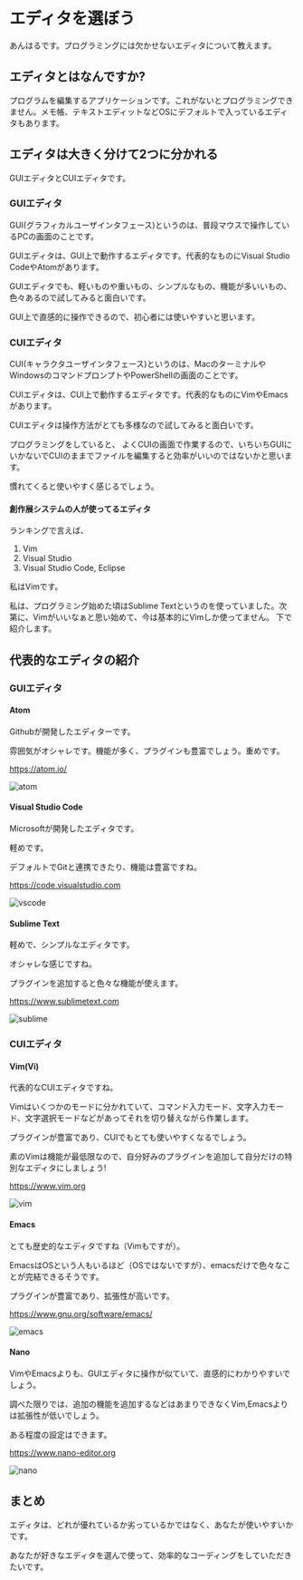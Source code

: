 # エディタを選ぼう

あんはるです。プログラミングには欠かせないエディタについて教えます。

## エディタとはなんですか?

プログラムを編集するアプリケーションです。これがないとプログラミングできません。メモ帳、テキストエディットなどOSにデフォルトで入っているエディタもあります。

## エディタは大きく分けて2つに分かれる

GUIエディタとCUIエディタです。

### GUIエディタ
GUI(グラフィカルユーザインタフェース)というのは、普段マウスで操作しているPCの画面のことです。

GUIエディタは、GUI上で動作するエディタです。代表的なものにVisual Studio CodeやAtomがあります。

GUIエディタでも、軽いものや重いもの、シンプルなもの、機能が多いいもの、色々あるので試してみると面白いです。

GUI上で直感的に操作できるので、初心者には使いやすいと思います。

### CUIエディタ
CUI(キャラクタユーザインタフェース)というのは、MacのターミナルやWindowsのコマンドプロンプトやPowerShellの画面のことです。

CUIエディタは、CUI上で動作するエディタです。代表的なものにVimやEmacsがあります。

CUIエディタは操作方法がとても多様なので試してみると面白いです。

プログラミングをしていると、
よくCUIの画面で作業するので、いちいちGUIにいかないでCUIのままでファイルを編集すると効率がいいのではないかと思います。

慣れてくると使いやすく感じるでしょう。

#### 創作展システムの人が使ってるエディタ
ランキングで言えば、
 1. Vim
 2. Visual Studio
 3. Visual Studio Code, Eclipse

私はVimです。

私は、プログラミング始めた頃はSublime Textというのを使っていました。次第に、Vimがいいなぁと思い始めて、今は基本的にVimしか使ってません。
下で紹介します。

## 代表的なエディタの紹介

### GUIエディタ
#### Atom
Githubが開発したエディターです。

雰囲気がオシャレです。機能が多く、プラグインも豊富でしょう。重めです。

https://atom.io/

![atom](./atom.png)

#### Visual Studio Code
Microsoftが開発したエディタです。

軽めです。

デフォルトでGitと連携できたり、機能は豊富ですね。

https://code.visualstudio.com

![vscode](./vscode.png)

#### Sublime Text
軽めで、シンプルなエディタです。

オシャレな感じですね。

プラグインを追加すると色々な機能が使えます。

https://www.sublimetext.com

![sublime](./sublime.png)

### CUIエディタ

#### Vim(Vi)
代表的なCUIエディタですね。

Vimはいくつかのモードに分かれていて、コマンド入力モード、文字入力モード、文字選択モードなどがあってそれを切り替えながら作業します。

 プラグインが豊富であり、CUIでもとても使いやすくなるでしょう。

素のVimは機能が最低限なので、自分好みのプラグインを追加して自分だけの特別なエディタにしましょう!

https://www.vim.org

![vim](./vim.png)

#### Emacs

とても歴史的なエディタですね（Vimもですが）。

EmacsはOSという人もいるほど（OSではないですが）、emacsだけで色々なことが完結できるそうです。

プラグインが豊富であり、拡張性が高いです。


https://www.gnu.org/software/emacs/

![emacs](./emacs.png)

#### Nano

VimやEmacsよりも、GUIエディタに操作が似ていて、直感的にわかりやすいでしょう。

調べた限りでは、追加の機能を追加するなどはあまりできなくVim,Emacsよりは拡張性が低いでしょう。

ある程度の設定はできます。

https://www.nano-editor.org

![nano](./nano.png)

## まとめ
エディタは、どれが優れているか劣っているかではなく、あなたが使いやすいかです。

あなたが好きなエディタを選んで使って、効率的なコーディングをしていただきたいです。

